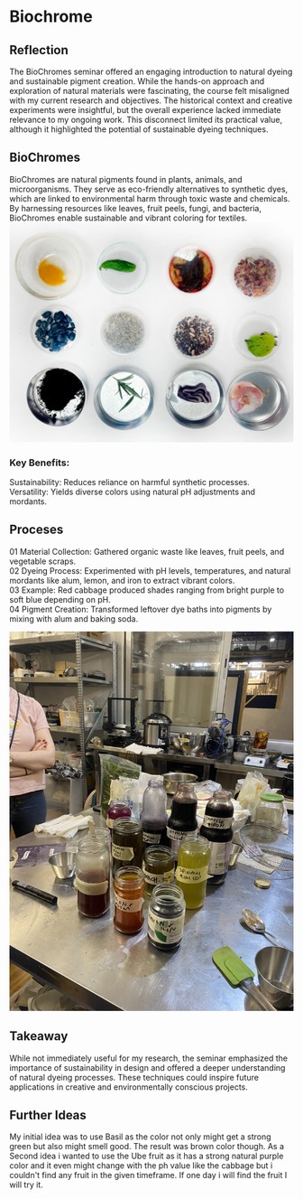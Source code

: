 # Biochrome
## Reflection
The BioChromes seminar offered an engaging introduction to natural dyeing and sustainable pigment creation. While the hands-on approach and exploration of natural materials were fascinating, the course felt misaligned with my current research and objectives. The historical context and creative experiments were insightful, but the overall experience lacked immediate relevance to my ongoing work. This disconnect limited its practical value, although it highlighted the potential of sustainable dyeing techniques.

## BioChromes
BioChromes are natural pigments found in plants, animals, and microorganisms. They serve as eco-friendly alternatives to synthetic dyes, which are linked to environmental harm through toxic waste and chemicals. By harnessing resources like leaves, fruit peels, fungi, and bacteria, BioChromes enable sustainable and vibrant coloring for textiles.
![](../images/Bearbeitet/Biochromes02.png)

### Key Benefits:
Sustainability: Reduces reliance on harmful synthetic processes.<br/>
Versatility: Yields diverse colors using natural pH adjustments and mordants.<br/>

## Proceses
01 Material Collection: Gathered organic waste like leaves, fruit peels, and vegetable scraps. <br/>
02 Dyeing Process: Experimented with pH levels, temperatures, and natural mordants like alum, lemon, and iron to extract vibrant colors. <br/>
03 Example: Red cabbage produced shades ranging from bright purple to soft blue depending on pH. <br/>
04 Pigment Creation: Transformed leftover dye baths into pigments by mixing with alum and baking soda. <br/>

![](../images/Bearbeitet/Biochromes01.jpeg)


## Takeaway
While not immediately useful for my research, the seminar emphasized the importance of sustainability in design and offered a deeper understanding of natural dyeing processes. These techniques could inspire future applications in creative and environmentally conscious projects.


## Further Ideas 
My initial idea was to use Basil as the color not only might get a strong green but also might smell good. The result was brown color though.
As a Second idea i wanted to use the Ube fruit as it has a strong natural purple color and it even might change with the ph value like the cabbage but i couldn't find any fruit in the given timeframe. If one day i will find the fruit I will try it.